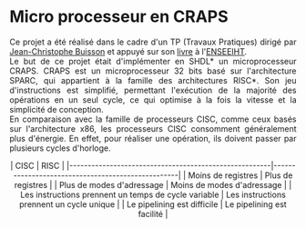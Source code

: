 # Micro processeur en CRAPS

<p style="text-align: justify;">
    Ce projet a été réalisé dans le cadre d'un TP (Travaux Pratiques) dirigé par  <a href="https://fr.linkedin.com/in/jean-christophe-buisson">Jean-Christophe Buisson</a> et appuyé sur son  <a href="https://amazon.fr/stores/Jean-Christophe-Buisson/author/B004N2KQXM">livre</a> à l'<a href="https://www.enseeiht.fr/">ENSEEIHT</a>.
    <br>
    Le but de ce projet était d'implémenter en SHDL* un microprocesseur CRAPS. CRAPS est un microprocesseur 32 bits basé sur l'architecture SPARC, qui appartient à la famille des architectures RISC*. Son jeu d'instructions est simplifié, permettant l'exécution de la majorité des opérations en un seul cycle, ce qui optimise à la fois la vitesse et la simplicité de conception.
    <br>
    En comparaison avec la famille de processeurs CISC, comme ceux basés sur l'architecture x86, les processeurs CISC consomment généralement plus d'énergie. En effet, pour réaliser une opération, ils doivent passer par plusieurs cycles d'horloge.
</p>

<div style="text-align: center;">
| CISC                                                  | RISC                                              |
|-------------------------------------------------------|---------------------------------------------------|
| Moins de registres                                    | Plus de registres                                |
| Plus de modes d'adressage                              | Moins de modes d'adressage                      |
| Les instructions prennent un temps de cycle variable  | Les instructions prennent un cycle unique       |
| Le pipelining est difficile                            | Le pipelining est facilité                     |
</div>
